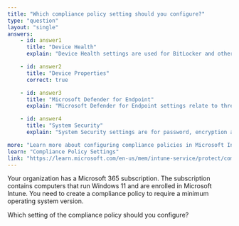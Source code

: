```yaml
---
title: "Which compliance policy setting should you configure?"
type: "question"
layout: "single"
answers:
    - id: answer1
      title: "Device Health"
      explain: "Device Health settings are used for BitLocker and other health attestation requirements, not OS version requirements."

    - id: answer2
      title: "Device Properties"
      correct: true

    - id: answer3
      title: "Microsoft Defender for Endpoint"
      explain: "Microsoft Defender for Endpoint settings relate to threat protection, not OS version requirements."

    - id: answer4
      title: "System Security"
      explain: "System Security settings are for password, encryption and other security requirements, not OS version requirements."

more: "Learn more about configuring compliance policies in Microsoft Intune."
learn: "Compliance Policy Settings"
link: "https://learn.microsoft.com/en-us/mem/intune-service/protect/compliance-policy-create-windows"
---
```

Your organization has a Microsoft 365 subscription. The subscription contains computers that run Windows 11 and are enrolled in Microsoft Intune. You need to create a compliance policy to require a minimum operating system version.

Which setting of the compliance policy should you configure?